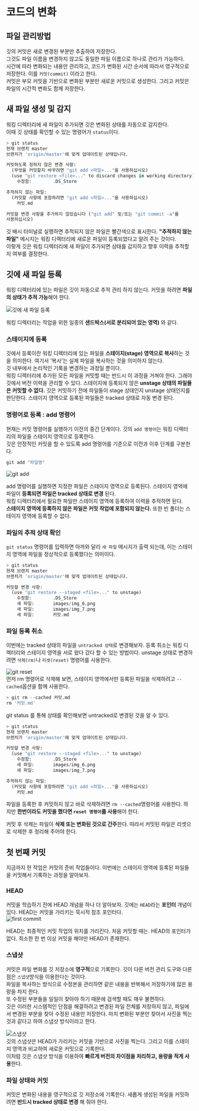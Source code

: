 # 코드의 변화
## 파일 관리방법
깃의 커밋은 새로 변경된 부분만 추출하여 저장한다.   
그것도 파일 이름을 변경하지 않고도 동일한 파일 이름으로 하나로 관리가 가능하다.  
시간에 따라 변화되는 내용만 관리하고, 코드가 변화된 시간 순서에 따라서 영구적으로 저장한다. 이를 `커밋(commit)` 이라고 한다.    
커밋은 부모 커밋을 기반으로 변화된 부분만 새로운 커밋으로 생성한다. 그리고 커밋은 파일의 시간적 변화도 함께 저장한다.  

## 새 파일 생성 및 감지 
워킹 디렉터리에 새 파일이 추가되면 깃은 변화된 상태를 자동으로 감지한다.   
이때 깃 상태를 확인할 수 있는 명령어가 `status`이다.  
```python
> git status
현재 브랜치 master
브랜치가 'origin/master'에 맞게 업데이트된 상태입니다.

커밋하도록 정하지 않은 변경 사항:
  (무엇을 커밋할지 바꾸려면 "git add <파일>..."을 사용하십시오)
  (use "git restore <file>..." to discard changes in working directory)
	수정함:        .DS_Store

추적하지 않는 파일:
  (커밋할 사항에 포함하려면 "git add <파일>..."을 사용하십시오)
	커밋.md

커밋할 변경 사항을 추가하지 않았습니다 ("git add" 및/또는 "git commit -a"를
사용하십시오)
```
깃 배시 터미널로 실행하면 추적되지 않은 파일은 빨간색으로 표시한다. **"추적하지 않는 파일"** 메시지는 워킹 디렉터리에 새로운 파일이 등록되었다고 알려 주는 것이다.  
이렇게 깃은 워킹 디렉터리에 새 파일이 추가되면 상태를 감지하고 향후 이력을 추적할지 여부를 결정한다.   

## 깃에 새 파일 등록
워킹 디렉터리에 있는 파일은 깃이 자동으로 추적 관리 하지 않는다. 커밋을 하려면 **파일의 상태가 추적 가능**해야 한다.  

![깃에 새 파일 등록](images/img_6.png)

워킹 디렉터리는 작업을 위한 일종의 **샌드박스(서로 분리되어 있는 영역)** 와 같다.  

### 스테이지에 등록  
깃에서 등록이란 워킹 디렉터리에 있는 파일을 **스테이지(stage) 영역으로 복사**하는 것을 의미한다.  여기서 '복사'는 실제 파일을 복사하는 것을 의미하지 않는다.   
깃 내부에서 논리적인 기록을 변경하는 과정일 뿐이다.  
워킹 디렉터리에 추가된 모든 파일을 커밋할 때는 반드시 이 과정을 거쳐야 한다. 그래야 깃에서 버전 이력을 관리할 수 있다. 스테이지에 등록되지 않은 **unstage 상태의 파일들은 커밋할 수 없다.**  깃은 커밋하기 전에 파일들이 stage 상태인지 unstage 상태인지를 판단한다. 스테이지 영역으로 등록된 파일들은 tracked 상태로 자동 변경 된다. 

### 명령어로 등록 : add 명령어
현재는 커밋 명령어를 실행하기 이전의 중간 단계이다. 깃의 `add 명령어`는 워킹 디렉터리의 파일을 스테이지 영역으로 등록한다.   
깃은 안정적인 커밋을 할 수 있도록 add 명령어를 기준으로 이전과 이후 단계를 구분한다.  

```python
git add "파일명"
```

![git add](images/img_7.png)   

add 명령어를  실행하면 지정한 파일은 스테이지 영역으로 등록된다. 스테이지 영억에 파일이 **등록되면 파일은 tracked 상태로 변경** 된다.  
워킹 디렉터리에서 필요한 파일만 스테이지 영역에 등록하여 이력을 추적하면 된다.  
**스테이지 영역에 등록하지 않은 파일은 커밋 작업에 포함되지 않는다.** 또한 빈 폴더는 스테이지 영역에 등록할 수 없다.

### 파일의 추적 상태 확인
`git status` 명령어를 입력하면 아까와 달리 `새 파일` 메시지가 출력 되는데, 이는 스테이지 영역에 파일을 정상적으로 등록했다는 의미이다.
```python
> git status
현재 브랜치 master
브랜치가 'origin/master'에 맞게 업데이트된 상태입니다.

커밋할 변경 사항:
  (use "git restore --staged <file>..." to unstage)
	수정함:        .DS_Store
	새 파일:       images/img_6.png
	새 파일:       images/img_7.png
	새 파일:       커밋.md
```
### 파일 등록 취소  
이번에는 tracked 상태의 파일을 `untracked 상태`로 변경해보자.  등록 취소는 워킹 디렉터리와 스테이지 영역을 서로 왔다 갔다 할 수 있는 방법이다. 
unstage 상태로 변경하려면 `삭제(rm)`나 `리셋(reset)` 명령어를 사용한다. 

![git reset](images/img_8.png)   
먼저 rm 명령어로 삭제해 보면, 스테이지 영역에서만 등록된 파일을 삭제하려고 `--cached`옵션을 함께 사용한다.
```python
> git rm --cached 커밋.md
rm '커밋.md'
```
git status 를 통해 상태를 확인해보면 untracked로 변경된 것을 알 수 있다.

```python
> git status
현재 브랜치 master
브랜치가 'origin/master'에 맞게 업데이트된 상태입니다.

커밋할 변경 사항:
  (use "git restore --staged <file>..." to unstage)
	수정함:        .DS_Store
	새 파일:       images/img_6.png
	새 파일:       images/img_7.png

추적하지 않는 파일:
  (커밋할 사항에 포함하려면 "git add <파일>..."을 사용하십시오)
	커밋.md
```
파일을 등록한 후 커밋하지 않고 바로 삭제하려면 `rm --cached`명령어를 사용한다. 하지만 **한번이라도 커밋을 했다면 `reset 명령어`를 사용**해야 한다.

커밋 후 삭제는 파일이 **삭제 또는 변화된 것으로 간주**한다. 따라서 커밋된 파일은 리셋으로 삭제한 후 정리해 주어야 한다. 

## 첫 번째 커밋
지금까지 한 작업은 커밋의 준비 작업들이다. 이번에는 스테이지 영역에 등록된 파일들을 커밋해서 기록하는 과정을 알아보자.  
### HEAD
커밋을 학습하기 전에 HEAD 개념을 하나 더 알아보자. 깃에는 `HEAD`라는 **포인터** 개념이 있다. HEAD는 커밋을 가리키는 묵시적 참조 포인터다.  
![first commit](images/img_9.png)   

HEAD는 최종적인 커밋 작업의 위치를 가리킨다. 처음 커밋할 때는. HEAD의 포인터가 없다. 최소한 한 번 이상 커밋을 해야만  HEAD가 존재한다.  

### 스냅샷
커밋은 파일 변화를 깃 저장소에 **영구적**으로 기록한다.  깃이 다른 버전 관리 도구와 다른 점은 `스냅샷`방식을 이용한다는 것이다.   
파일을 복사하는 방식으로 수정본을 관리하면 같은 내용을 반복해서 저장하기에 많은 용량을 차지 한다.    
또 수정된 부분들을 일일이 찾아야 하기 때문에 검색할 때도 매우 불편하다.  
깃은 이러한 시스템적인 단점을 해결하려고 변경된 파일 전체를 저장하지 않고, 파일에서 변경된 부분을 찾아 수정된 내용만 저장한다. 마치 변화된 부분만 찾아서 사진을 찍는 것과 같다고 하여 스냅샷 방식이라고 한다.  

![스냅샷](images/img_10.png)   
깃의 스냅샷은 HEAD가 가리키는 커밋을 기반으로 사진을 찍는다. 그리고 이를 스테이지 영역과 비교하여 새로운 커밋으로 기록한다.  
이처럼 깃은 스냅샷 방식을 이용하여 **빠르게 버전의 차이점을 처리하고, 용량을 적게 사용**한다.


### 파일 상태와 커밋
커밋은 변화된 내용을 영구적으로 깃 저장소에 기록한다. 새롭게 생성된 파일을 커밋하려면 **반드시 tracked 상태로 변경** 해 줘야 한다.
